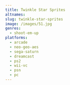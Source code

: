 ```yaml
---
title: Twinkle Star Sprites
altnames:
slug: twinkle-star-sprites
image: /images/51.jpg
genres:
  - shoot-em-up
platforms:
  - arcade
  - neo-geo-aes
  - sega-saturn
  - dreamcast
  - ps2
  - wii-vc
  - psn
  - pc
---
```


